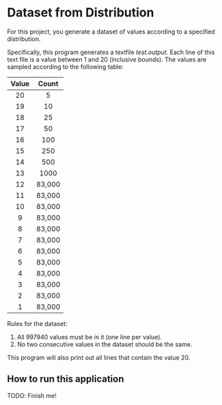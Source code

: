 # Dataset from Distribution

For this project, you generate a dataset of values according to a specified
distribution.

Specifically, this program generates a textfile *test.output*. Each line
of this text file is a value between 1 and 20 (inclusive bounds). The values
are sampled according to the following table:

| Value | Count          |
|:-----:|:--------------:|
| 20    | 5              |
| 19    | 10             |
| 18    | 25             |
| 17    | 50             |
| 16    | 100            |
| 15    | 250            |
| 14    | 500            |
| 13    | 1000           |
| 12    | 83,000         |
| 11    | 83,000         |
| 10    | 83,000         |
|  9    | 83,000         |
|  8    | 83,000         |
|  7    | 83,000         |
|  6    | 83,000         |
|  5    | 83,000         |
|  4    | 83,000         |
|  3    | 83,000         |
|  2    | 83,000         |
|  1    | 83,000         |

Rules for the dataset:
1. All 997940 values must be in it (one line per value).
2. No two consecutive values in the dataset should be the same.

This program will also print out all lines that contain the value 20.

## How to run this application
TODO: Finish me!
